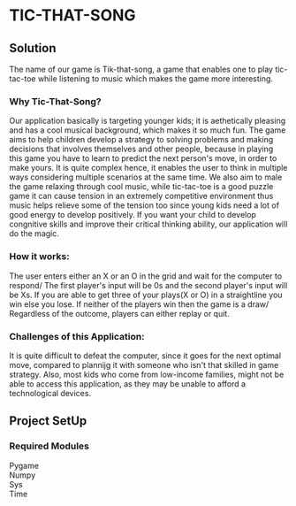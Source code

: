 # TIC-THAT-SONG 

## Solution
The name of our game is Tik-that-song, a game that enables one to play tic-tac-toe while listening to music which makes the game more interesting.


### Why Tic-That-Song?
Our application basically is targeting younger kids; it is aethetically pleasing and has a cool musical background, which makes it so much fun.
The game aims to help children develop a strategy to solving problems and making decisions that involves themselves and other people, because in playing this game
you have to learn to predict the next person's move, in order to make yours. It is quite complex hence, it enables the user to think in multiple ways considering multiple scenarios at the same time.
We also aim to male the game relaxing through cool music, while tic-tac-toe is a good puzzle game it can cause tension in an extremely competitive environment thus music helps relieve some of the tension too since young kids need a lot of good energy to develop positively. 
If you want your child to develop congnitive skills and improve their critical thinking ability, our application will do the magic.

### How it works:
The user enters either an X or an O in the grid and wait for the computer to respond/
The first player's input will be 0s and the second player's input will be Xs.
If you are able to get three of your plays(X or O) in a straightline you win else you lose.
If neither of the players win then the game is a draw/
Regardless of the outcome, players can either replay or quit.

### Challenges of this Application:
It is quite difficult to defeat the computer, since it goes for the next optimal move, compared to plannijg it with someone who isn't that 
skilled in game strategy.
Also, most kids who come from low-income families, might not be able to access this application, as they may be unable to afford a technological devices.

## Project SetUp
### Required Modules
Pygame<br/>
Numpy<br/>
Sys<br/>
Time<br/>


